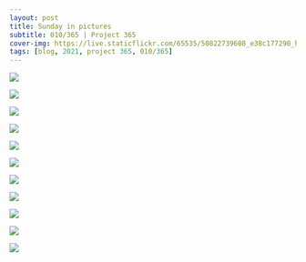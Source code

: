 ```yaml
---
layout: post
title: Sunday in pictures
subtitle: 010/365 | Project 365
cover-img: https://live.staticflickr.com/65535/50822739608_e38c177290_h.jpg
tags: [blog, 2021, project 365, 010/365]
---
```

<p class="post-img-wrap">
  <img src="https://live.staticflickr.com/65535/50821599688_3bb3f35aa5_h.jpg">
</p>
<p class="post-img-wrap">
  <img src="https://live.staticflickr.com/65535/50822349781_3b5d0746c9_h.jpg">
</p>
<p class="post-img-wrap">
  <img src="https://live.staticflickr.com/65535/50822389231_4ba93d7330_h.jpg">
</p>
<p class="post-img-wrap">
  <img src="https://scontent-sjc3-1.cdninstagram.com/v/t51.2885-15/e35/137109220_743967093163859_5727960556923360650_n.jpg?_nc_ht=scontent-sjc3-1.cdninstagram.com&_nc_cat=111&_nc_ohc=VBwfPn4PxMsAX-LAZfl&tp=1&oh=beb8f1a22e76a78fdf9e65e4dd8a2699&oe=602745FC">
</p>
<p class="post-img-wrap">
  <img src="https://scontent-sjc3-1.cdninstagram.com/v/t51.2885-15/sh0.08/e35/p750x750/138297091_219825856411402_438739481391526556_n.jpg?_nc_ht=scontent-sjc3-1.cdninstagram.com&_nc_cat=110&_nc_ohc=4Uy0mj6Toq4AX-O0SVN&tp=1&oh=cc07c9dc8fd819abc573f7d70b559918&oe=60270588">
</p>
<p class="post-img-wrap">
  <img src="https://live.staticflickr.com/65535/50823483481_018469597c_h.jpg">
</p>
<p class="post-img-wrap">
  <img src="https://live.staticflickr.com/65535/50823484861_1f0206dc9f_h.jpg">
</p>
<p class="post-img-wrap">
  <img src="https://live.staticflickr.com/65535/50823580557_195f155a08_h.jpg">
</p>
<p class="post-img-wrap">
  <img src="https://live.staticflickr.com/65535/50822743858_686a571cad_h.jpg">
</p>
<p class="post-img-wrap">
  <img src="https://live.staticflickr.com/65535/50823491741_727b8894ce_h.jpg">
</p>
<p class="post-img-wrap">
  <img src="https://live.staticflickr.com/65535/50822746783_0852f499cc_h.jpg">
</p>
